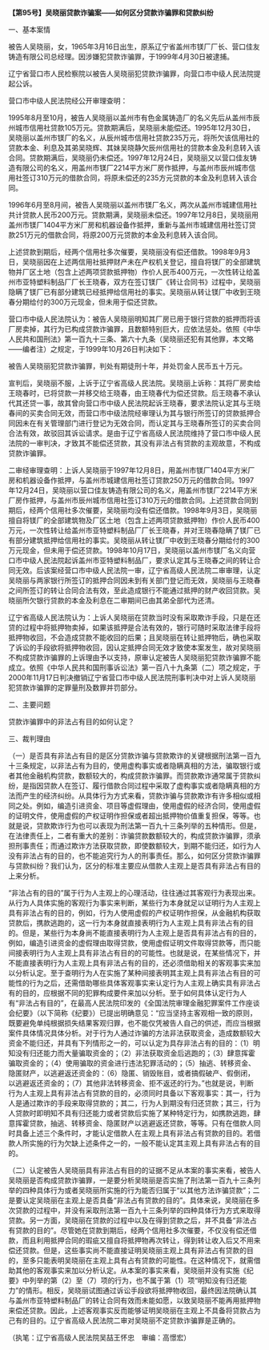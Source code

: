 **【第95号】吴晓丽贷款诈骗案——如何区分贷款诈骗罪和贷款纠纷**

一、基本案情

被告人吴晓丽，女，1965年3月16日出生，原系辽宁省盖州市镁厂厂长、营口佳友铸造有限公司总经理。因涉嫌犯贷款诈骗罪，于1999年4月30日被逮捕。

辽宁省营口市人民检察院以被告人吴晓丽犯贷款诈骗罪，向营口市中级人民法院提起公诉。

营口市中级人民法院经公开审理查明：

1995年8月至10月，被告人吴晓丽以盖州市有色金属铸造厂的名义先后从盖州市辰州城市信用社贷款105万元。贷款期满后，吴晓丽未能偿还。1995年12月30日，吴晓丽以盖州市镁厂的名义，从辰州城市信用社贷款235万元，将所欠该信用社的贷款本金、利息及其弟吴晓辉、其妹吴晓静欠辰州信用社的贷款本金及利息转入该合同。贷款期满后，吴晓丽仍未偿还。1997年12月24日，吴晓丽又以营口佳友铸造有限公司的名义，用盖州市镁厂2214平方米厂房作抵押，与盖州市辰州城市信用社签订310万元的借款合同，将原未偿还的235方元贷款的本金及利息转入该合同。

1996年6月至8月间，被告人吴晓丽以盖州市镁厂名义，两次从盖州市城建信用社共计贷款人民币200万元。贷款期满，吴晓丽未偿还。1997年12月8日，吴晓丽用盖州市镁厂1404平方米厂房和机器设备作抵押，重新与盖州市城建信用社签订贷款251万元的借款合同，将原200万元贷款的本金及利息转入该合同。

上述贷款到期后，经两个信用社多次催要，吴晓丽没有偿还借款。1998年9月3日，吴晓丽因在上述两信用社抵押财产未在产权机关登记，擅自将镁厂的全部建筑物并厂区土地（包含上述两项贷款抵押物）作价人民币400万元，一次性转让给盖州市亚特塑料制品厂厂长王晓春，双方在签订镁厂《转让合同书》过程中，吴晓丽隐瞒了镁厂已有部分建筑已经抵押给信用社的事实。吴晓丽从转让镁厂中收到王晓春分期给付的300万元现金，但未用于偿还贷款。

营口市中级人民法院认为：被告人吴晓丽明知其厂房已用于银行贷款的抵押而将该厂房卖掉，其行为已构成贷款诈骗罪，且数额特别巨大，应依法惩处。依照《中华人民共和国刑法》第一百九十三条、第六十九条（吴晓丽还犯有其他罪，本文略——编者注）之规定，于1999年10月26日判决如下：

被告人吴晓丽犯贷款诈骗罪，判处有期徒刑十年，并处罚金人民币五十万元。

宣判后，吴晓丽不服，上诉于辽宁省高级人民法院。吴晓丽上诉称：其将厂房卖给王晓春时，已将贷款一并移交给王晓春，由王晓春代为偿还贷款。后王晓春不承认代其还贷一事，故其曾向营口市中级人民法院起诉王晓春，要求法院认定其与王晓春间的买卖合同无效，而营口市中级法院经审理认为其与银行所签订的贷款抵押合同因未在有关管理部门进行登记为无效合同，而认定其与王晓春所签订的买卖合同合法有效，故驳回其诉讼请求。是由于辽宁省高级人民法院维持了营口市中级人民法院的一审判决，才致其不能偿还贷款，其没有非法占有贷款的主观故意，不构成贷款诈骗罪。

二审经审理查明：上诉人吴晓丽于1997年12月8日，用盖州市镁厂1404平方米厂房和机器设备作抵押，与盖州市城建信用社签订贷款250万元的借款合同。1997年12月24日，吴晓丽以营口佳友铸造有限公司的名义，用盖州市镁厂2214平方米厂房作抵押，与盖州市辰州城市信用社签订310万元的借款合同。上述贷款合同到期后，经两个信用社多次催要，吴晓丽均没有偿还借款。1998年9月3日，吴晓丽擅自将镁厂的全部建筑物及厂区土地（包含上述两项贷款抵押物）作价人民币400万元，一次性转让给盖州市亚特塑料制品厂厂长王晓春，并对王晓春隐瞒了镁厂已有部分建筑抵押给信用社的事实。吴晓丽从转让镁厂中收到王晓春分期给付的300万元现金，但未用于偿还贷款。1998年10月17日，吴晓丽以盖州市镁厂名义向营口市中级人民法院起诉盖州市亚特塑料制品厂，要求认定其与王晓春之间的转让合同无效。后该案经营口市中级人民法院一审，辽宁省高级人民法院二审审理，认定吴晓丽与两家银行所签订的抵押合同因未到有关部门登记而无效，吴晓丽与王晓春之间所签订的转让合同合法有效，至此造成银行不能通过抵押的财产收回贷款。吴晓丽所欠银行贷款的本金及利息在二审期间已由其弟全部代为还清。

辽宁省高级人民法院认为：上诉人吴晓丽在贷款当时没有采取欺诈手段，只是在还贷的过程中将抵押物卖掉，如果该抵押是合法有效的，银行可随时采取法律手段将抵押物收回，不会造成贷款不能收回的后果；且吴晓丽在转让抵押物后，确也采取了诉讼的手段欲将抵押物收回，因认定抵押合同无效才致使本案发生，故对吴晓丽不构成贷款诈骗罪的上诉理由予以支持，原审认定被告人吴晓丽犯贷款诈骗罪不能成立。依照《中华人民共和国刑事诉讼法》第一百八十九条第（二）项之规定，于2000年11月17日判决撤销辽宁省营口市中级人民法院刑事判决中对上诉人吴晓丽犯贷款诈骗罪的定罪量刑及数罪并罚部分。

二、主要问题

贷款诈骗罪中的非法占有目的如何认定？

三、裁判理由

（一）是否具有非法占有目的是区分贷款诈骗与贷款欺诈的关键根据刑法第一百九十三条规定，以非法占有为目的，使用虚构事实或者隐瞒真相的方法，骗取银行或者其他金融机构贷款，数额较大的，构成贷款诈骗罪。而贷款欺诈通常属于贷款纠纷，是指因贷款人在签订、履行借款合同过程中采取了虚构事实或者隐瞒真相的方法而产生的经济纠纷。从具体行为方式来看，贷款诈骗与贷款欺诈有许多相似或相同之处。例如，编造引进资金、项目等虚假理由，使用虚假的经济合同，使用虚假的证明文件，使用虚假的产权证明作担保或者超出抵押物价值重复担保，等等。也就是说，贷款欺诈行为也可以表现为刑法第一百九十三条列举的五种情形。但是，在法律责任上，二者有重大的差别：诈骗贷款数额较大的，构成贷款诈骗罪，须承担刑事责任；而通过欺诈方法获取贷款，即使数额较大，到期不能归还，如行为人没有非法占有的目的，也不能追究行为人的刑事责任。那么，如何区分贷款诈骗罪与贷款纠纷？我们认为，区分的标准主要应从借款人主观上是否具有非法占有目的上来分析。

“非法占有的目的”属于行为人主观上的心理活动，往往通过其客观行为表现出来。从行为人具体实施的客观行为事实来判断，某些行为本身就足以证明行为人主观上具有非法占有的目的，例如，行为人使用虚假的产权证明作担保，从金融机构获取贷款后，携款逃跑的，这一行为本身就直接表明行为人主观上具有非法占有的目的。但是，某些行为本身尚不能直接表明行为人主观上是否具有非法占有的目的，例如，编造引进资金的虚假理由取得贷款，使用虚假证明文件取得贷款等，而只能间接表明行为人主观上具有非法占有目的的可能性。也就是说，在某些情况下，并不能直接表明行为人主观上具有非法占有的目的，还必须借助相关的客观事实来加以分析认定。至于查明行为人在实施了某种间接表明其主观上具有非法占有目的可能性的行为之后，还需借助哪些具体客观事实来认定行为人主观上确实具有非法占有的目的，应根据不同的犯罪构成要件来加以分析。至于如何具体认定行为人有“非法占有目的”，在最高人民法院印发的《全国法院审理金融犯罪案件工作座谈会纪要》（以下简称《纪要》）已提出明确意见：“应当坚持主客观相一致的原则，既要避免单纯根据损失结果客观归罪，也不能仅凭被告人自己的供述，而应当根据案件具体情况具体分析。对于行为人通过诈骗的方法非法获取资金，造成数额较大资金不能归还，并具有下列情形之一的，可以认定为具存非法占有的目的：（1）明知没有归还能力而大量骗取资金的；（2）非法获取资金后逃跑的；（3）肆意挥霍骗取资金的；（4）使用骗取的资金进行违法犯罪活动的；（5）抽逃、转移资金、隐匿财产，以逃避返还资金的：（6）隐匿、销毁账目，或者搞假破产、假倒闭，以逃避返还资金的；（7）其他非法转移资金、拒不返还的行为。”也就是说，判断行为人主观上具有非法占有贷款的目的，必须同时具备以下客观事实：其一，行为人是通过欺诈的手段来取得贷款的；其二，行为人到期没有归还贷款；其三，行为人贷款时即明知不具有归还能力或者贷款后实施了某种特定行为，如携款逃跑，肆意挥霍贷款，抽逃、转移资金、隐匿财产以逃避返还贷款，等等。只有在借款人同时具备上述三个条件时，才能认定借款人在主观上具有非法占有贷款的目的。若借款人所实施的行为欠缺上述条件之一的，一般不能认定其主观上具有非法占有的目的。

（二）认定被告人吴晓丽具有非法占有目的的证据不足从本案的事实来看，被告人吴晓丽是否构成贷款诈骗罪，一是要分析吴晓丽是否实施了刑法第一百九十三条列举的四种具体行为或者吴晓丽所实施的行为能否归属于“以其他方法诈骗贷款”；二是要认定吴晓丽在主观上是否具备“非法占有贷款的目的”。具体来说，吴晓丽在多次贷款的过程中，并没有采取刑法第一百九十三条列举的四种具体行为方式来取得贷款。另一方面，吴晓丽在贷款的过程中以及在得到贷款之后，并不具备“非法占有贷款的目的”。尽管她在贷款到期后，经两个信用社多次催要，不仅没有偿还借款，而且利用抵押合同的瑕疵又擅自将抵押物再次转让，得到转让收入后又不用来偿还贷款。但是，这些事实尚不能直接证明吴晓丽主观上具有非法占有贷款的目的，至多只能表明吴晓丽在主观上具有占有贷款的可能性。在这种情况下，就需借助其他的客观事实来加以分析认定。从本案的事实来看，吴晓丽并没有实施《纪要》中列举的第（2）至（7）项的行为，也不属于第（1）项“明知没有归还能力”的情形。相反，吴晓丽试图通过诉讼手段欲将抵押物收回，最终因法院确认其与盖州市亚特塑料制品厂的转让合同有效而未能如愿，以致吴晓丽不能再用抵押物来偿还贷款。因此，上述客观事实反而能够证明吴晓丽在主观上不具备将贷款占为己有的目的。辽宁省高级人民法院二审对吴晓丽不定贷款诈骗罪是正确的。

（执笔：辽宁省高级人民法院吴喆王怀忠　审编：高憬宏）